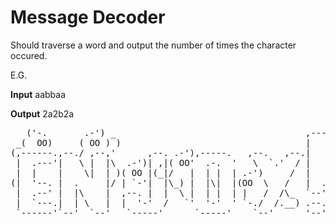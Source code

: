 # Message Decoder

Should traverse a word and output the number of times the character occured.

E.G. 

<b>Input</b>
aabbaa

<b>Output</b>
2a2b2a

<pre>
   ('-.       .-') _                                    ,---. 
 _(  OO)     ( OO ) )                                   |   | 
(,------.,--./ ,--,'      ,--. .-'),-----.   ,--.   ,--.|   | 
 |  .---'|   \ |  |\  .-')| ,|( OO'  .-.  '   \  `.'  / |   | 
 |  |    |    \|  | )( OO |(_|/   |  | |  | .-')     /  |   | 
(|  '--. |  .     |/ | `-'|  |\_) |  |\|  |(OO  \   /   |  .' 
 |  .--' |  |\    |  ,--. |  |  \ |  | |  | |   /  /\_  `--'  
 |  `---.|  | \   |  |  '-'  /   `'  '-'  ' `-./  /.__) .--.  
 `------'`--'  `--'   `-----'      `-----'    `--'      '--'  
</pre>
